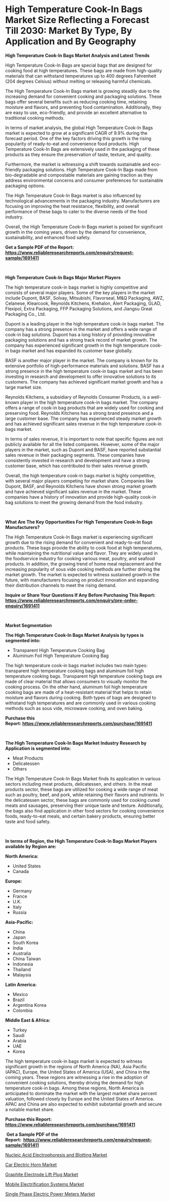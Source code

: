 <p><h1>High Temperature Cook-In Bags Market Size Reflecting a Forecast Till 2030: Market By Type, By Application and By Geography</h1></p><p><strong>High Temperature Cook-In Bags Market Analysis and Latest Trends</strong></p>
<p><p>High Temperature Cook-In Bags are special bags that are designed for cooking food at high temperatures. These bags are made from high-quality materials that can withstand temperatures up to 400 degrees Fahrenheit (204 degrees Celsius) without melting or releasing harmful chemicals.</p><p>The High Temperature Cook-In Bags market is growing steadily due to the increasing demand for convenient cooking and packaging solutions. These bags offer several benefits such as reducing cooking time, retaining moisture and flavors, and preventing food contamination. Additionally, they are easy to use, eco-friendly, and provide an excellent alternative to traditional cooking methods.</p><p>In terms of market analysis, the global High Temperature Cook-In Bags market is expected to grow at a significant CAGR of 9.9% during the forecast period. One of the key factors driving this growth is the rising popularity of ready-to-eat and convenience food products. High Temperature Cook-In Bags are extensively used in the packaging of these products as they ensure the preservation of taste, texture, and quality.</p><p>Furthermore, the market is witnessing a shift towards sustainable and eco-friendly packaging solutions. High Temperature Cook-In Bags made from bio-degradable and compostable materials are gaining traction as they address environmental concerns and consumer preferences for sustainable packaging options.</p><p>The High Temperature Cook-In Bags market is also influenced by technological advancements in the packaging industry. Manufacturers are focusing on improving the heat resistance, flexibility, and overall performance of these bags to cater to the diverse needs of the food industry.</p><p>Overall, the High Temperature Cook-In Bags market is poised for significant growth in the coming years, driven by the demand for convenience, sustainability, and enhanced food safety.</p></p>
<p><strong>Get a Sample PDF of the Report:&nbsp; <a href="https://www.reliableresearchreports.com/enquiry/request-sample/1691411">https://www.reliableresearchreports.com/enquiry/request-sample/1691411</a></strong></p>
<p>&nbsp;</p>
<p><strong>High Temperature Cook-In Bags Major Market Players</strong></p>
<p><p>The high temperature cook-in bags market is highly competitive and consists of several major players. Some of the key players in the market include Dupont, BASF, Solvay, Mitsubishi, Flavorseal, M&Q Packaging, AWZ, Celanese, Klearcook, Reynolds Kitchens, Krehalon, Alert Packaging, GLAD, Flexipol, Extra Packaging, FFP Packaging Solutions, and Jiangsu Great Packaging Co., Ltd.</p><p>Dupont is a leading player in the high temperature cook-in bags market. The company has a strong presence in the market and offers a wide range of cook-in bag solutions. Dupont has a long history of providing innovative packaging solutions and has a strong track record of market growth. The company has experienced significant growth in the high temperature cook-in bags market and has expanded its customer base globally.</p><p>BASF is another major player in the market. The company is known for its extensive portfolio of high-performance materials and solutions. BASF has a strong presence in the high temperature cook-in bags market and has been investing in research and development to offer innovative solutions to its customers. The company has achieved significant market growth and has a large market size.</p><p>Reynolds Kitchens, a subsidiary of Reynolds Consumer Products, is a well-known player in the high temperature cook-in bags market. The company offers a range of cook-in bag products that are widely used for cooking and preserving food. Reynolds Kitchens has a strong brand presence and a large customer base. The company has experienced steady market growth and has achieved significant sales revenue in the high temperature cook-in bags market.</p><p>In terms of sales revenue, it is important to note that specific figures are not publicly available for all the listed companies. However, some of the major players in the market, such as Dupont and BASF, have reported substantial sales revenue in their packaging segments. These companies have consistently invested in research and development and have a strong customer base, which has contributed to their sales revenue growth.</p><p>Overall, the high temperature cook-in bags market is highly competitive, with several major players competing for market share. Companies like Dupont, BASF, and Reynolds Kitchens have shown strong market growth and have achieved significant sales revenue in the market. These companies have a history of innovation and provide high-quality cook-in bag solutions to meet the growing demand from the food industry.</p></p>
<p>&nbsp;</p>
<p><strong>What Are The Key Opportunities For High Temperature Cook-In Bags Manufacturers?</strong></p>
<p><p>The High Temperature Cook-In Bags market is experiencing significant growth due to the rising demand for convenient and ready-to-eat food products. These bags provide the ability to cook food at high temperatures, while maintaining the nutritional value and flavor. They are widely used in the foodservice industry for cooking various meat, poultry, and seafood products. In addition, the growing trend of home meal replacement and the increasing popularity of sous vide cooking methods are further driving the market growth. The market is expected to witness sustained growth in the future, with manufacturers focusing on product innovation and expanding their distribution channels to meet the rising demand.</p></p>
<p><strong>Inquire or Share Your Questions If Any Before Purchasing This Report: <a href="https://www.reliableresearchreports.com/enquiry/pre-order-enquiry/1691411">https://www.reliableresearchreports.com/enquiry/pre-order-enquiry/1691411</a></strong></p>
<p>&nbsp;</p>
<p><strong>Market Segmentation</strong></p>
<p><strong>The High Temperature Cook-In Bags Market Analysis by types is segmented into:</strong></p>
<p><ul><li>Transparent High Temperature Cooking Bag</li><li>Aluminum Foil High Temperature Cooking Bag</li></ul></p>
<p><p>The high temperature cook-in bags market includes two main types: transparent high temperature cooking bags and aluminum foil high temperature cooking bags. Transparent high temperature cooking bags are made of clear material that allows consumers to visually monitor the cooking process. On the other hand, aluminum foil high temperature cooking bags are made of a heat-resistant material that helps to retain moisture and flavors during cooking. Both types of bags are designed to withstand high temperatures and are commonly used in various cooking methods such as sous vide, microwave cooking, and oven baking.</p></p>
<p><strong>Purchase this Report:&nbsp;<a href="https://www.reliableresearchreports.com/purchase/1691411">https://www.reliableresearchreports.com/purchase/1691411</a></strong></p>
<p>&nbsp;</p>
<p><strong>The High Temperature Cook-In Bags Market Industry Research by Application is segmented into:</strong></p>
<p><ul><li>Meat Products</li><li>Delicatessen</li><li>Others</li></ul></p>
<p><p>The High Temperature Cook-In Bags Market finds its application in various sectors including meat products, delicatessen, and others. In the meat products sector, these bags are utilized for cooking a wide range of meat such as poultry, beef, and pork, while retaining their flavors and nutrients. In the delicatessen sector, these bags are commonly used for cooking cured meats and sausages, preserving their unique taste and texture. Additionally, the bags also find application in other food sectors for cooking convenience foods, ready-to-eat meals, and certain bakery products, ensuring better taste and food safety.</p></p>
<p>&nbsp;</p>
<p><strong>In terms of Region, the High Temperature Cook-In Bags Market Players available by Region are:</strong></p>
<p>
    <p> <strong> North America: </strong>
        <ul>
            <li>United States</li>
            <li>Canada</li>
        </ul>
        </p> 
    <p> <strong> Europe: </strong>
        <ul>
            <li>Germany</li>
            <li>France</li>
            <li>U.K.</li>
            <li>Italy</li>
            <li>Russia</li>
        </ul>
        </p> 
    <p> <strong> Asia-Pacific: </strong>
        <ul>
            <li>China</li>
            <li>Japan</li>
            <li>South Korea</li>
            <li>India</li>
            <li>Australia</li>
            <li>China Taiwan</li>
            <li>Indonesia</li>
            <li>Thailand</li>
            <li>Malaysia</li>
        </ul>
        </p> 
    <p> <strong> Latin America: </strong>
        <ul>
            <li>Mexico</li>
            <li>Brazil</li>
            <li>Argentina Korea</li>
            <li>Colombia</li>
        </ul>
        </p> 
    <p> <strong> Middle East & Africa: </strong>
        <ul>
            <li>Turkey</li>
            <li>Saudi</li>
            <li>Arabia</li>
            <li>UAE</li>
            <li>Korea</li>
        </ul>
    </p>
    </p>
<p><p>The high temperature cook-in bags market is expected to witness significant growth in the regions of North America (NA), Asia Pacific (APAC), Europe, the United States of America (USA), and China in the coming years. These regions are witnessing a rise in the adoption of convenient cooking solutions, thereby driving the demand for high temperature cook-in bags. Among these regions, North America is anticipated to dominate the market with the largest market share percent valuation, followed closely by Europe and the United States of America. APAC and China are also expected to exhibit substantial growth and secure a notable market share.</p></p>
<p><strong>Purchase this Report: <a href="https://www.reliableresearchreports.com/purchase/1691411">https://www.reliableresearchreports.com/purchase/1691411</a></strong></p>
<p>&nbsp;<strong>Get a Sample PDF of the Report:&nbsp;&nbsp;<a href="https://www.reliableresearchreports.com/enquiry/request-sample/1691411">https://www.reliableresearchreports.com/enquiry/request-sample/1691411</a></strong></p>
<p><strong></strong></p>
<p><p><a href="https://github.com/rahu1506/Market-Research-Report-List-1/blob/main/nucleic-acid-electrophoresis-and-blotting-market.md">Nucleic Acid Electrophoresis and Blotting Market</a></p><p><a href="https://www.linkedin.com/pulse/car-electric-horn-market-size-share-global-analysis-report-0cvmf/">Car Electric Horn Market</a></p><p><a href="https://medium.com/@akshatsharma12/graphite-electrode-lift-plug-market-the-key-to-successful-business-strategy-forecast-till-2030-22f237166409">Graphite Electrode Lift Plug Market</a></p><p><a href="https://www.linkedin.com/pulse/mobile-electrification-systems-market-share-amp-new-trends-cmuqf/">Mobile Electrification Systems Market</a></p><p><a href="https://github.com/aasishrp01/Market-Research-Report-List-1/blob/main/single-phase-electric-power-meters-market.md">Single Phase Electric Power Meters Market</a></p></p>